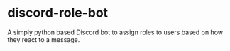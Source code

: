 # discord-role-bot
A simply python based Discord bot to assign roles to users based on how they react to a message. 
